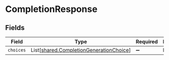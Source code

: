 # CompletionResponse


## Fields

| Field                                                                                        | Type                                                                                         | Required                                                                                     | Description                                                                                  |
| -------------------------------------------------------------------------------------------- | -------------------------------------------------------------------------------------------- | -------------------------------------------------------------------------------------------- | -------------------------------------------------------------------------------------------- |
| `choices`                                                                                    | List[[shared.CompletionGenerationChoice](../../models/shared/completiongenerationchoice.md)] | :heavy_minus_sign:                                                                           | N/A                                                                                          |